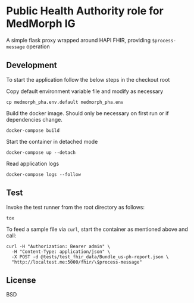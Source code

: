 Public Health Authority role for MedMorph IG
============================================
A simple flask proxy wrapped around HAPI FHIR, providing `$process-message` operation

Development
-----------
To start the application follow the below steps in the checkout root

Copy default environment variable file and modify as necessary

    cp medmorph_pha.env.default medmorph_pha.env

Build the docker image. Should only be necessary on first run or if dependencies change.

    docker-compose build

Start the container in detached mode

    docker-compose up --detach

Read application logs

    docker-compose logs --follow


Test
----
Invoke the test runner from the root directory as follows:

    tox

To feed a sample file via ``curl``, start the container as mentioned above and call:

    curl -H "Authorization: Bearer admin" \
      -H "Content-Type: application/json" \
      -X POST -d @tests/test_fhir_data/Bundle_us-ph-report.json \
      "http://localtest.me:5000/fhir/\$process-message"

License
-------
BSD
